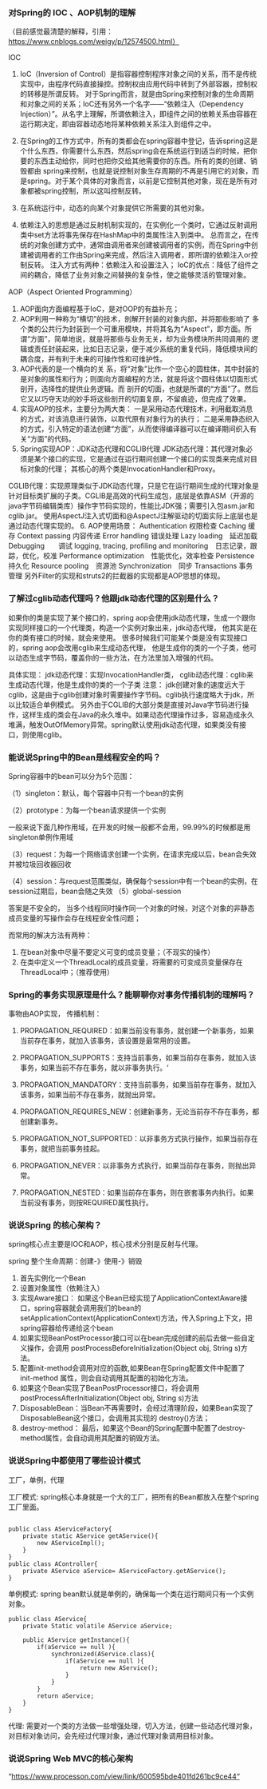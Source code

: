 ### 对Spring的 IOC 、AOP机制的理解

（目前感觉最清楚的解释，引用：https://www.cnblogs.com/weigy/p/12574500.html）

IOC
1. IoC（Inversion of Control）是指容器控制程序对象之间的关系，而不是传统实现中，由程序代码直接操控。控制权由应用代码中转到了外部容器，控制权的转移是所谓反转。 对于Spring而言，就是由Spring来控制对象的生命周期和对象之间的关系；IoC还有另外一个名字——“依赖注入（Dependency Injection）”。从名字上理解，所谓依赖注入，即组件之间的依赖关系由容器在运行期决定，即由容器动态地将某种依赖关系注入到组件之中。

2. 在Spring的工作方式中，所有的类都会在spring容器中登记，告诉spring这是个什么东西，你需要什么东西，然后spring会在系统运行到适当的时候，把你要的东西主动给你，同时也把你交给其他需要你的东西。所有的类的创建、销毁都由 spring来控制，也就是说控制对象生存周期的不再是引用它的对象，而是spring。对于某个具体的对象而言，以前是它控制其他对象，现在是所有对象都被spring控制，所以这叫控制反转。

3. 在系统运行中，动态的向某个对象提供它所需要的其他对象。

4. 依赖注入的思想是通过反射机制实现的，在实例化一个类时，它通过反射调用类中set方法将事先保存在HashMap中的类属性注入到类中。 总而言之，在传统的对象创建方式中，通常由调用者来创建被调用者的实例，而在Spring中创建被调用者的工作由Spring来完成，然后注入调用者，即所谓的依赖注入or控制反转。 注入方式有两种：依赖注入和设置注入；
IoC的优点：降低了组件之间的耦合，降低了业务对象之间替换的复杂性，使之能够灵活的管理对象。

AOP（Aspect Oriented Programming）
1. AOP面向方面编程基于IoC，是对OOP的有益补充；
2. AOP利用一种称为“横切”的技术，剖解开封装的对象内部，并将那些影响了 多个类的公共行为封装到一个可重用模块，并将其名为“Aspect”，即方面。所谓“方面”，简单地说，就是将那些与业务无关，却为业务模块所共同调用的 逻辑或责任封装起来，比如日志记录，便于减少系统的重复代码，降低模块间的耦合度，并有利于未来的可操作性和可维护性。
3. AOP代表的是一个横向的关 系，将“对象”比作一个空心的圆柱体，其中封装的是对象的属性和行为；则面向方面编程的方法，就是将这个圆柱体以切面形式剖开，选择性的提供业务逻辑。而 剖开的切面，也就是所谓的“方面”了。然后它又以巧夺天功的妙手将这些剖开的切面复原，不留痕迹，但完成了效果。
4. 实现AOP的技术，主要分为两大类：
一是采用动态代理技术，利用截取消息的方式，对该消息进行装饰，以取代原有对象行为的执行；
二是采用静态织入的方式，引入特定的语法创建“方面”，从而使得编译器可以在编译期间织入有关“方面”的代码。
5. Spring实现AOP：JDK动态代理和CGLIB代理
JDK动态代理：其代理对象必须是某个接口的实现，它是通过在运行期间创建一个接口的实现类来完成对目标对象的代理；
其核心的两个类是InvocationHandler和Proxy。

CGLIB代理：实现原理类似于JDK动态代理，只是它在运行期间生成的代理对象是针对目标类扩展的子类。CGLIB是高效的代码生成包，底层是依靠ASM（开源的java字节码编辑类库）操作字节码实现的，性能比JDK强；需要引入包asm.jar和cglib.jar。
使用AspectJ注入式切面和@AspectJ注解驱动的切面实际上底层也是通过动态代理实现的。
6. AOP使用场景：
Authentication 权限检查
Caching 缓存
Context passing 内容传递
Error handling 错误处理
Lazy loading　延迟加载
Debugging　　调试
logging, tracing, profiling and monitoring　日志记录，跟踪，优化，校准
Performance optimization　性能优化，效率检查
Persistence　　持久化
Resource pooling　资源池
Synchronization　同步
Transactions 事务管理
另外Filter的实现和struts2的拦截器的实现都是AOP思想的体现。

### 了解过cglib动态代理吗？他跟jdk动态代理的区别是什么？

如果你的类是实现了某个接口的，spring aop会使用jdk动态代理，生成一个跟你实现同样接口的一个代理类，构造一个实例对象出来，jdk动态代理，
他其实是在你的类有接口的时候，就会来使用。
很多时候我们可能某个类是没有实现接口的，spring aop会改用cglib来生成动态代理，
他是生成你的类的一个子类，他可以动态生成字节码，覆盖你的一些方法，在方法里加入增强的代码。

具体实现：
jdk动态代理：实现InvocationHandler类，
cglib动态代理：cglib来生成动态代理，他是生成你的类的一个子类
注意：
jdk创建对象的速度远大于cglib，这是由于cglib创建对象时需要操作字节码。cglib执行速度略大于jdk，所以比较适合单例模式。
另外由于CGLIB的大部分类是直接对Java字节码进行操作，这样生成的类会在Java的永久堆中。如果动态代理操作过多，容易造成永久堆满，触发OutOfMemory异常。spring默认使用jdk动态代理，如果类没有接口，则使用cglib。

### 能说说Spring中的Bean是线程安全的吗？

Spring容器中的bean可以分为5个范围：

（1）singleton：默认，每个容器中只有一个bean的实例

（2）prototype：为每一个bean请求提供一个实例

一般来说下面几种作用域，在开发的时候一般都不会用，99.99%的时候都是用singleton单例作用域

（3）request：为每一个网络请求创建一个实例，在请求完成以后，bean会失效并被垃圾回收器回收

（4）session：与request范围类似，确保每个session中有一个bean的实例，在session过期后，bean会随之失效
（5）global-session

答案是不安全的，
当多个线程同时操作同一个对象的时候，对这个对象的非静态成员变量的写操作会存在线程安全性问题；

而常用的解决方法有两种：

1. 在bean对象中尽量不要定义可变的成员变量；（不现实的操作）
2. 在类中定义一个ThreadLocal的成员变量，将需要的可变成员变量保存在ThreadLocal中；（推荐使用）


### Spring的事务实现原理是什么？能聊聊你对事务传播机制的理解吗？

事物由AOP实现，
传播机制：
1. PROPAGATION_REQUIRED：如果当前没有事务，就创建一个新事务，如果当前存在事务，就加入该事务，该设置是最常用的设置。

2. PROPAGATION_SUPPORTS：支持当前事务，如果当前存在事务，就加入该事务，如果当前不存在事务，就以非事务执行。‘

3. PROPAGATION_MANDATORY：支持当前事务，如果当前存在事务，就加入该事务，如果当前不存在事务，就抛出异常。

4. PROPAGATION_REQUIRES_NEW：创建新事务，无论当前存不存在事务，都创建新事务。

5. PROPAGATION_NOT_SUPPORTED：以非事务方式执行操作，如果当前存在事务，就把当前事务挂起。

6. PROPAGATION_NEVER：以非事务方式执行，如果当前存在事务，则抛出异常。

7. PROPAGATION_NESTED：如果当前存在事务，则在嵌套事务内执行。如果当前没有事务，则按REQUIRED属性执行。

### 说说Spring 的核心架构？

spring核心点主要是IOC和AOP，核心技术分别是反射与代理。

spring 整个生命周期：创建-》使用-》销毁

1. 首先实例化一个Bean
2. 设置对象属性（依赖注入）
3. 实现Aware接口：
   如果这个Bean已经实现了ApplicationContextAware接口，spring容器就会调用我们的bean的setApplicationContext(ApplicationContext)方法，传入Spring上下文，把spring容器给传递给这个bean
4. 如果实现BeanPostProcessor接口可以在bean完成创建的前后去做一些自定义操作，会调用 postProcessBeforeInitialization(Object obj, String s)方法。
5. 配置init-method会调用对应的函数,如果Bean在Spring配置文件中配置了 init-method 属性，则会自动调用其配置的初始化方法。
6. 如果这个Bean实现了BeanPostProcessor接口，将会调用postProcessAfterInitialization(Object obj, String s)方法
7. DisposableBean：当Bean不再需要时，会经过清理阶段，如果Bean实现了DisposableBean这个接口，会调用其实现的 destroy()方法；
8. destroy-method： 最后，如果这个Bean的Spring配置中配置了destroy-method属性，会自动调用其配置的销毁方法。

### 说说Spring中都使用了哪些设计模式

工厂，单例，代理

工厂模式:
spring核心本身就是一个大的工厂，把所有的Bean都放入在整个spring工厂里面。
````

public class AServiceFactory{
    private static AService getAService(){
        new AServiceImpl();
    }
}
public class AController{
    private AService aService= AServiceFactory.getAService();
}
````

单例模式:
spring bean默认就是单例的，确保每一个类在运行期间只有一个实例对象。
``` 代码块
public class AService{
    private Static volatile AService aService;
    
    public AService getInstance(){
        if(aService == null ){
            synchronized(AService.class){
                if(aService == null ){
                    return new AService();
                }
            }
        }
        return aService;
    }
}
``` 
代理:
需要对一个类的方法做一些增强处理，切入方法，创建一些动态代理对象，对目标对象访问，会先经过代理对象，通过代理对象调用目标对象。

### 说说Spring Web MVC的核心架构

“https://www.processon.com/view/link/600595bde401fd261bc9ce44“








































































































